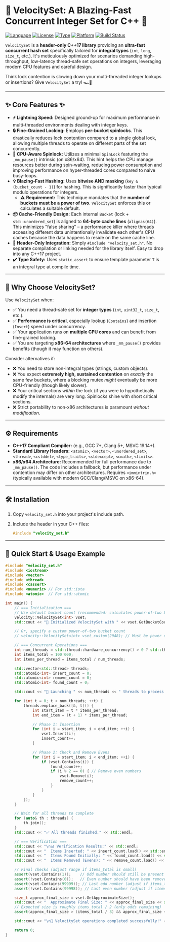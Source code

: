# 🚀 VelocitySet: A Blazing-Fast Concurrent Integer Set for C++ 🚀

[![Language](https://img.shields.io/badge/C%2B%2B-17%2B-blue.svg)](https://isocpp.org/std/the-standard)
[![License](https://img.shields.io/badge/License-MIT-green.svg)](LICENSE) <!-- Make sure you have an MIT LICENSE file -->
[![Type](https://img.shields.io/badge/Type-Header--Only-orange.svg)]()
[![Platform](https://img.shields.io/badge/Platform-x86--64%20Optimized-informational.svg)]()
[![Build Status](https://img.shields.io/badge/Build-Passing-brightgreen.svg)]() <!-- Optional: Replace with real CI badge -->

`VelocitySet` is a **header-only C++17 library** providing an **ultra-fast concurrent hash set** specifically tailored for **integral types** (`int`, `long`, `size_t`, etc.). It's meticulously optimized for scenarios demanding high-throughput, low-latency thread-safe set operations on integers, leveraging modern CPU features and careful design.

Think lock contention is slowing down your multi-threaded integer lookups or insertions? Give `VelocitySet` a try! 🏎️💨

---

## ✨ Core Features ✨

*   **⚡ Lightning Speed:** Designed ground-up for maximum performance in multi-threaded environments dealing with integer keys.
*   **🔒 Fine-Grained Locking:** Employs **per-bucket spinlocks**. This drastically reduces lock contention compared to a single global lock, allowing multiple threads to operate on different parts of the set concurrently.
*   **🧠 CPU-Aware Spinlock:** Utilizes a minimal `SpinLock` featuring the `_mm_pause()` intrinsic (on x86/x64). This hint helps the CPU manage resources better during spin-waiting, reducing power consumption and improving performance on hyper-threaded cores compared to naive busy-loops.
*   **💡 Blazing-Fast Hashing:** Uses **bitwise AND masking** (`key & (bucket_count - 1)`) for hashing. This is significantly faster than typical modulo operations for integers.
    *   ⚠️ **Requirement:** This technique mandates that the **number of buckets must be a power of two**. `VelocitySet` enforces this or calculates a suitable default.
*   **📦 Cache-Friendly Design:** Each internal `Bucket` (lock + `std::unordered_set`) is aligned to **64-byte cache lines** (`alignas(64)`). This minimizes "false sharing" – a performance killer where threads accessing different data unintentionally invalidate each other's CPU caches because the data happens to reside on the same cache line.
*   **🧩 Header-Only Integration:** Simply `#include "velocity_set.h"`. No separate compilation or linking needed for the library itself. Easy to drop into any C++17 project.
*   **✔️ Type Safety:** Uses `static_assert` to ensure template parameter `T` is an integral type at compile time.

---

## 🤔 Why Choose VelocitySet?

Use `VelocitySet` when:

*   ✅ You need a thread-safe set for **integer types** (`int`, `uint32_t`, `size_t`, etc.).
*   ✅ **Performance is critical**, especially lookup (`Contains`) and insertion (`Insert`) speed under concurrency.
*   ✅ Your application runs on **multiple CPU cores** and can benefit from fine-grained locking.
*   ✅ You are targeting **x86-64 architectures** where `_mm_pause()` provides benefits (though it may function on others).

Consider alternatives if:

*   ❌ You need to store non-integral types (strings, custom objects).
*   ❌ You expect **extremely high, sustained contention** on *exactly* the same few buckets, where a blocking mutex *might* eventually be more CPU-friendly (though likely slower).
*   ❌ Your critical sections *within* the lock (if you were to hypothetically modify the internals) are very long. Spinlocks shine with short critical sections.
*   ❌ Strict portability to non-x86 architectures is paramount *without modification*.

---

## ⚙️ Requirements

*   **C++17 Compliant Compiler:** (e.g., GCC 7+, Clang 5+, MSVC 19.14+).
*   **Standard Library Headers:** `<atomic>`, `<vector>`, `<unordered_set>`, `<thread>`, `<cstddef>`, `<type_traits>`, `<stdexcept>`, `<cmath>`, `<limits>`.
*   **x86/x64 Architecture:** Recommended for full performance due to `_mm_pause()`. The code includes a fallback, but performance under contention may differ on other architectures. Requires `<immintrin.h>` (typically available with modern GCC/Clang/MSVC on x86-64).

---

## 🛠️ Installation

1.  Copy `velocity_set.h` into your project's include path.
2.  Include the header in your C++ files:

    ```cpp
    #include "velocity_set.h"
    ```

---

## 🚀 Quick Start & Usage Example

```cpp
#include "velocity_set.h"
#include <iostream>
#include <vector>
#include <thread>
#include <cassert>
#include <numeric> // For std::iota
#include <atomic>  // For std::atomic

int main() {
    // === Initialization ===
    // Use default bucket count (recommended: calculates power-of-two based on hardware)
    velocity::VelocitySet<int> vset;
    std::cout << "🏁 Initialized VelocitySet with " << vset.GetBucketCount() << " buckets." << std::endl;

    // Or, specify a custom power-of-two bucket count
    // velocity::VelocitySet<int> vset_custom(2048); // Must be power of two!

    // === Concurrent Operations ===
    int num_threads = std::thread::hardware_concurrency() > 0 ? std::thread::hardware_concurrency() : 4;
    int items_total = 100'000;
    int items_per_thread = items_total / num_threads;

    std::vector<std::thread> threads;
    std::atomic<int> insert_count = 0;
    std::atomic<int> remove_count = 0;
    std::atomic<int> found_count = 0;

    std::cout << "🚀 Launching " << num_threads << " threads to process " << items_total << " items..." << std::endl;

    for (int t = 0; t < num_threads; ++t) {
        threads.emplace_back([&, t]() {
            int start_item = t * items_per_thread;
            int end_item = (t + 1) * items_per_thread;

            // Phase 1: Insertion
            for (int i = start_item; i < end_item; ++i) {
                vset.Insert(i);
                insert_count++;
            }

            // Phase 2: Check and Remove Evens
            for (int i = start_item; i < end_item; ++i) {
                if (vset.Contains(i)) {
                    found_count++;
                    if (i % 2 == 0) { // Remove even numbers
                        vset.Remove(i);
                        remove_count++;
                    }
                }
            }
        });
    }

    // Wait for all threads to complete
    for (auto& th : threads) {
        th.join();
    }
    std::cout << "✅ All threads finished." << std::endl;

    // === Verification ===
    std::cout << "\n📊 Verification Results:" << std::endl;
    std::cout << "  Items Inserted: " << insert_count.load() << std::endl;
    std::cout << "  Items Found Initially: " << found_count.load() << std::endl;
    std::cout << "  Items Removed (Evens): " << remove_count.load() << std::endl;

    // Final checks (adjust range if items_total is small)
    assert(vset.Contains(1));    // Odd number should still be present
    assert(!vset.Contains(0));   // Even number should have been removed
    assert(vset.Contains(99999)); // Last odd number (adjust if items_total changes)
    assert(!vset.Contains(99998)); // Last even number (adjust if items_total changes)

    size_t approx_final_size = vset.GetApproximateSize();
    std::cout << "  Approximate Final Size: " << approx_final_size << std::endl;
    // Expected size is roughly items_total / 2 (only odds remaining)
    assert(approx_final_size > (items_total / 3) && approx_final_size < (items_total * 2 / 3));

    std::cout << "\n🎉 VelocitySet operations completed successfully!" << std::endl;

    return 0;
}
